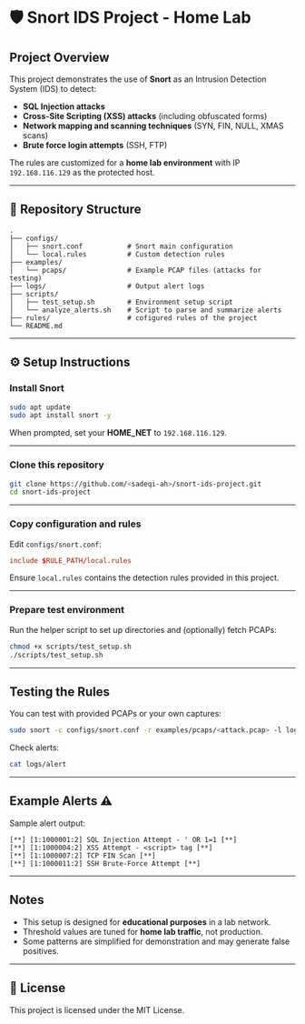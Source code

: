 # 🛡️ Snort IDS Project - Home Lab

## Project Overview
This project demonstrates the use of **Snort** as an Intrusion Detection System (IDS) to detect:
- **SQL Injection attacks**
- **Cross-Site Scripting (XSS) attacks** (including obfuscated forms)
- **Network mapping and scanning techniques** (SYN, FIN, NULL, XMAS scans)
- **Brute force login attempts** (SSH, FTP)

The rules are customized for a **home lab environment** with IP `192.168.116.129` as the protected host.

---

## 📂 Repository Structure
```
.
├── configs/
│   ├── snort.conf           # Snort main configuration
│   └── local.rules          # Custom detection rules
├── examples/
│   └── pcaps/               # Example PCAP files (attacks for testing)
├── logs/                    # Output alert logs
├── scripts/
│   ├── test_setup.sh        # Environment setup script
│   └── analyze_alerts.sh    # Script to parse and summarize alerts
├── rules/                   # cofigured rules of the project
└── README.md

```

---

## ⚙️ Setup Instructions

### Install Snort
```bash
sudo apt update
sudo apt install snort -y
```
When prompted, set your **HOME_NET** to `192.168.116.129`.

---

### Clone this repository
```bash
git clone https://github.com/<sadeqi-ah>/snort-ids-project.git
cd snort-ids-project
```

---

### Copy configuration and rules
Edit `configs/snort.conf`:
```conf
include $RULE_PATH/local.rules
```

Ensure `local.rules` contains the detection rules provided in this project.

---

### Prepare test environment
Run the helper script to set up directories and (optionally) fetch PCAPs:
```bash
chmod +x scripts/test_setup.sh
./scripts/test_setup.sh
```

---

##  Testing the Rules
You can test with provided PCAPs or your own captures:
```bash
sudo snort -c configs/snort.conf -r examples/pcaps/<attack.pcap> -l logs/
```

Check alerts:
```bash
cat logs/alert
```

---

##  Example Alerts ⚠️
Sample alert output:
```
[**] [1:1000001:2] SQL Injection Attempt - ' OR 1=1 [**]
[**] [1:1000004:2] XSS Attempt - <script> tag [**]
[**] [1:1000007:2] TCP FIN Scan [**]
[**] [1:1000011:2] SSH Brute-Force Attempt [**]
```

---

## Notes
- This setup is designed for **educational purposes** in a lab network.
- Threshold values are tuned for **home lab traffic**, not production.
- Some patterns are simplified for demonstration and may generate false positives.

---

## 📜 License
This project is licensed under the MIT License.
